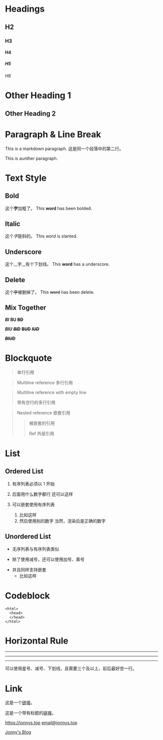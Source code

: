 # Headings
## H2
### H3
#### H4
##### H5
###### H6

Other Heading 1
===============

Other Heading 2
---------------

# Paragraph & Line Break
This is a markdown paragraph.
这是同一个段落中的第二行。

This is aunther paragraph.

# Text Style
## Bold
这个**字**加粗了。
This **word** has been bolded.

## Italic
这个*字*是斜的。
This *word* is slanted.

## Underscore
这个__字__有个下划线。
This __word__ has a underscore.

## Delete
这个~~字~~被删掉了。
This ~~word~~ has been delete.

## Mix Together
***BI***
**__BU__**
~~**BD**~~

__***BIU***__
***~~BID~~***
**__~~BUD~~__**
__*~~IUD~~*__

**__*~~BIUD~~*__**

# Blockquote
> 单行引用

> Multiline reference
> 多行引用

> Multiline reference with empty line
> 
> 带有空行的多行引用

> Nested reference
> 嵌套引用
> > 被嵌套的引用
> > 
> > Ref
> 外层引用

# List
## Ordered List
1. 有序列表必须以 1 开始
2. 后面用什么数字都行
   还可以这样

1. 可以嵌套使用有序列表
   1. 比如这样
   1. 然后使用别的数字
      当然，渲染后是正确的数字

## Unordered List
- 无序列表与有序列表类似
* 除了使用减号，还可以使用加号、乘号

+ 并且同样支持嵌套
  + 比如这样

# Codeblock
    <html>
      <head>
      </head>
    </html>

# Horizontal Rule

***

----

___

可以使用星号、减号、下划线，且需要三个及以上，前后最好空一行。

# Link
这是一个[链接](https://jonnys.top)。

这是一个带有标题的[链接](https://jonnys.top "Jonny's Blog")。

<https://jonnys.top>
<email@jonnys.top>

[Jonny's Blog][1]

[1]: https://jonnys.top

